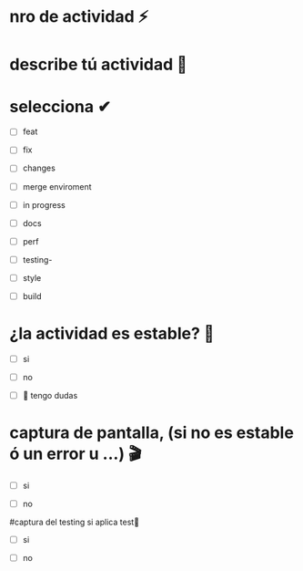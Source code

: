 # nro de actividad ⚡


# describe tú actividad 📜


# selecciona ✔
- [ ] feat
- [ ] fix
- [ ] changes
- [ ] merge enviroment
- [ ] in progress
- [ ] docs
- [ ] perf
- [ ] testing-
- [ ] style
- [ ] build


# ¿la actividad es estable? 🚀
- [ ] si
- [ ] no
- [ ] 🤔 tengo dudas


# captura de pantalla, (si no es estable ó un error u ...) 🎬
- [ ] si
- [ ] no



#captura del testing si aplica test🧪
- [ ] si
- [ ] no



